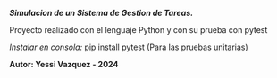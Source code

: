 ***Simulacion de un Sistema de Gestion de Tareas.***

Proyecto realizado con el lenguaje Python y con su prueba con pytest

*Instalar en consola:*
pip install pytest (Para las pruebas unitarias)

**Autor: Yessi Vazquez - 2024**
